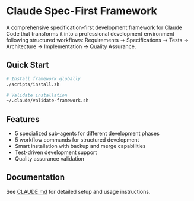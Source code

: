 # Claude Spec-First Framework

A comprehensive specification-first development framework for Claude Code that transforms it into a professional development environment following structured workflows: Requirements → Specifications → Tests → Architecture → Implementation → Quality Assurance.

## Quick Start

```bash
# Install framework globally
./scripts/install.sh

# Validate installation
~/.claude/validate-framework.sh
```

## Features

- 5 specialized sub-agents for different development phases
- 5 workflow commands for structured development
- Smart installation with backup and merge capabilities
- Test-driven development support
- Quality assurance validation

## Documentation

See [CLAUDE.md](./CLAUDE.md) for detailed setup and usage instructions.